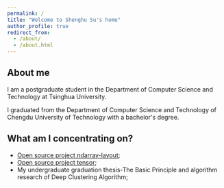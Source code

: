 ```yaml
---
permalink: /
title: "Welcome to Shenghu Su's home"
author_profile: true
redirect_from:
  - /about/
  - /about.html
---
```


## About me

I am a postgraduate student in the Department of Computer Science and Technology at Tsinghua University.

I graduated from the Department of Computer Science and Technology of Chengdu University of Technology with a bachelor's degree.

## What am I concentrating on?

- [Open source project ndarray-layout](https://github.com/Simon25772/ndarray-layout);
- [Open source project tensor](https://github.com/Simon25772/tensor);
- My undergraduate graduation thesis-The Basic Principle and algorithm research of Deep Clustering Algorithm;
